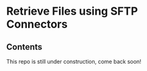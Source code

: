 # Retrieve Files using SFTP Connectors

## Contents
This repo is still under construction, come back soon!